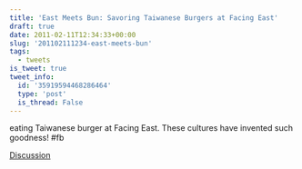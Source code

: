 ```yaml
---
title: 'East Meets Bun: Savoring Taiwanese Burgers at Facing East'
draft: true
date: 2011-02-11T12:34:33+00:00
slug: '201102111234-east-meets-bun'
tags:
  - tweets
is_tweet: true
tweet_info:
  id: '35919594468286464'
  type: 'post'
  is_thread: False
---
```




eating Taiwanese burger at Facing East. These cultures have invented such goodness! #fb

[Discussion](https://x.com/sytelus/status/35919594468286464)
